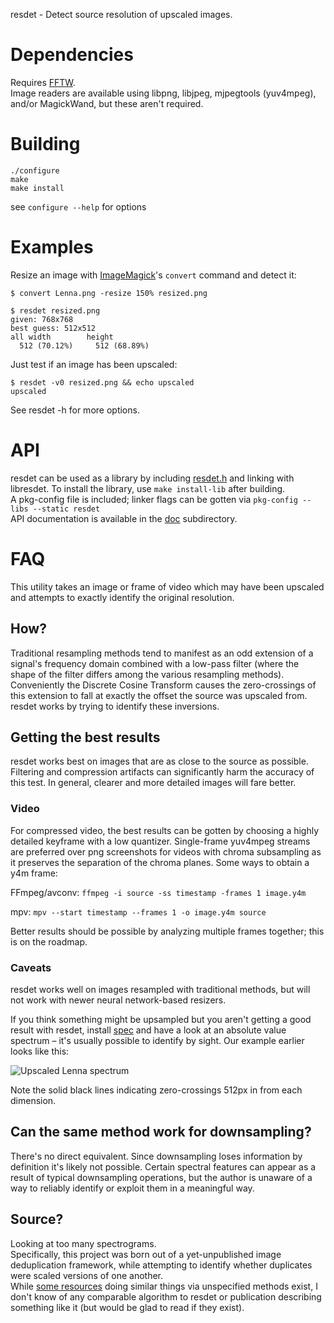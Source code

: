 resdet - Detect source resolution of upscaled images.

# Dependencies

Requires [FFTW](http://fftw.org).  
Image readers are available using libpng, libjpeg, mjpegtools (yuv4mpeg), and/or MagickWand, but these aren't required.

# Building

    ./configure
	make
	make install

see `configure --help` for options

# Examples

Resize an image with [ImageMagick](http://www.imagemagick.org)'s `convert` command and detect it:

    $ convert Lenna.png -resize 150% resized.png

    $ resdet resized.png
    given: 768x768
    best guess: 512x512
    all width        height
      512 (70.12%)     512 (68.89%)

Just test if an image has been upscaled:

	$ resdet -v0 resized.png && echo upscaled
	upscaled

See resdet -h for more options.

# API

resdet can be used as a library by including [resdet.h](resdet.h) and linking with libresdet. To install the library, use `make install-lib` after building.  
A pkg-config file is included; linker flags can be gotten via `pkg-config --libs --static resdet`  
API documentation is available in the [doc](doc) subdirectory.

# FAQ
This utility takes an image or frame of video which may have been upscaled and attempts to exactly identify the original resolution.

## How?

Traditional resampling methods tend to manifest as an odd extension of a signal's frequency domain combined with a low-pass filter (where the shape of the filter differs among the various resampling methods). Conveniently the Discrete Cosine Transform causes the zero-crossings of this extension to fall at exactly the offset the source was upscaled from. resdet works by trying to identify these inversions.

## Getting the best results

resdet works best on images that are as close to the source as possible. Filtering and compression artifacts can significantly harm the accuracy of this test. In general, clearer and more detailed images will fare better.

### Video
For compressed video, the best results can be gotten by choosing a highly detailed keyframe with a low quantizer. Single-frame yuv4mpeg streams are preferred over png screenshots for videos with chroma subsampling as it preserves the separation of the chroma planes. Some ways to obtain a y4m frame:

FFmpeg/avconv: `ffmpeg -i source -ss timestamp -frames 1 image.y4m`

mpv:  `mpv --start timestamp --frames 1 -o image.y4m source`

Better results should be possible by analyzing multiple frames together; this is on the roadmap.

### Caveats
resdet works well on images resampled with traditional methods, but will not work with newer neural network-based resizers.

If you think something might be upsampled but you aren't getting a good result with resdet, install [spec](https://github.com/0x09/dspfun/tree/master/spec) and have a look at an absolute value spectrum – it's usually possible to identify by sight. Our example earlier looks like this:

![Upscaled Lenna spectrum](http://0x09.net/i/g/Lenna_upscaled.png)

Note the solid black lines indicating zero-crossings 512px in from each dimension.

## Can the same method work for downsampling?

There's no direct equivalent. Since downsampling loses information by definition it's likely not possible. Certain spectral features can appear as a result of typical downsampling operations, but the author is unaware of a way to reliably identify or exploit them in a meaningful way.

## Source?
Looking at too many spectrograms.  
Specifically, this project was born out of a yet-unpublished image deduplication framework, while attempting to identify whether duplicates were scaled versions of one another.  
While [some resources](http://anibin.blogspot.ca) doing similar things via unspecified methods exist, I don't know of any comparable algorithm to resdet or publication describing something like it (but would be glad to read if they exist).